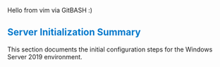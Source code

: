 Hello from vim via GitBASH :)


<h2 style="color:#007acc;">Server Initialization Summary</h2>
<p>This section documents the initial configuration steps for the Windows Server 2019 environment.</p>


